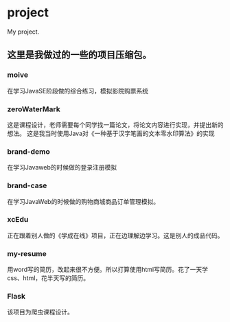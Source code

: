 # project
My project.
## 这里是我做过的一些的项目压缩包。
### moive
在学习JavaSE阶段做的综合练习，模拟影院购票系统
### zeroWaterMark
这是课程设计，老师需要每个同学找一篇论文，将论文内容进行实现，并提出新的想法。
这是我当时使用Java对《一种基于汉字笔画的文本零水印算法》的实现
### brand-demo
在学习Javaweb的时候做的登录注册模拟
### brand-case
在学习JavaWeb的时候做的购物商城商品订单管理模拟。
### xcEdu
正在跟着别人做的《学成在线》项目，正在边理解边学习。这是别人的成品代码。
### my-resume
用word写的简历，改起来很不方便。所以打算使用html写简历。花了一天学css、html，花半天写的简历。
### Flask
该项目为爬虫课程设计。
